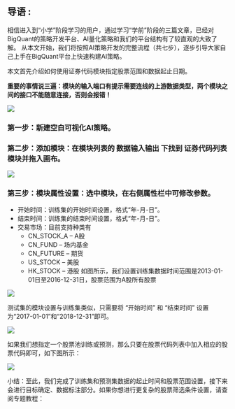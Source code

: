 ## 导语 :
 
相信进入到“小学”阶段学习的用户，通过学习“学前”阶段的三篇文章，已经对BigQuant的策略开发平台、AI量化策略和我们的平台结构有了较直观的大致了解。
从本文开始，我们将按照AI策略开发的完整流程（共七步），逐步引导大家自己上手在BigQuant平台上快速构建AI策略。

本文首先介绍如何使用证券代码模块指定股票范围和数据起止日期。

**重要的事情说三遍：模块的输入端口有提示需要连线的上游数据类型，两个模块之间的接口不能随意连接，否则会报错！**

![](https://cdn.bigquant.com/community/uploads/default/original/3X/d/6/d663ab9572052517e00a68c31bb45b319e1ae8d3.jpeg)

### 第一步：新建空白可视化AI策略。
### 第二步：添加模块：在模块列表的 数据输入输出 下找到 证券代码列表 模块并拖入画布。

![](https://cdn.bigquant.com/community/uploads/default/original/3X/8/0/8012309985bbdf5f8d55f3bc3b237e6f02e1ec1a.png)


### 第三步：模块属性设置：选中模块，在右侧属性栏中可修改参数。

- 开始时间：训练集的开始时间设置，格式“年-月-日”。
- 结束时间：训练集的结束时间设置，格式“年-月-日”。
- 交易市场：目前支持种类有
	- CN_STOCK_A – A股
	- CN_FUND – 场内基金
	- CN_FUTURE – 期货
	- US_STOCK – 美股
	- HK_STOCK – 港股
如图所示，我们设置训练集数据时间范围是2013-01-01日至2016-12-31日，股票范围为A股所有股票

![](https://cdn.bigquant.com/community/uploads/default/original/3X/e/0/e0cc89cdd2fc7f053b271a0c726e2efcf53ccbd7.png)

测试集的模块设置与训练集类似，只需要将 “开始时间” 和 “结束时间” 设置为“2017-01-01”和“2018-12-31”即可。

![](https://cdn.bigquant.com/community/uploads/default/original/3X/b/5/b5ec3cb74b7c45ca6c055f1457027552229cbbb0.png)

如果我们想指定一个股票池训练或预测，那么只要在股票代码列表中加入相应的股票代码即可，如下图所示：

![](https://cdn.bigquant.com/community/uploads/default/original/3X/2/9/29c600ccfead7f386d22de741a5b0c8ebf76f27a.png)

小结：至此，我们完成了训练集和预测集数据的起止时间和股票范围设置，接下来会进行目标确定、数据标注部分。如果你想进行更复杂的股票筛选条件设置，请查阅专题教程：



